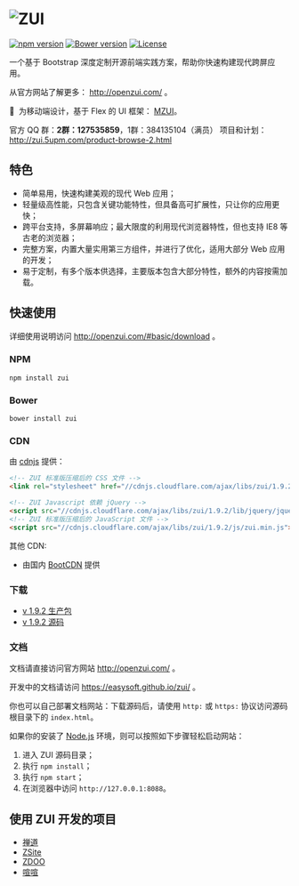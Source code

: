 # ![ZUI](https://raw.githubusercontent.com/easysoft/zui/master/docs/img/zui-logo-48.png)

[![npm version](https://badge.fury.io/js/zui.svg)](https://badge.fury.io/js/zui)
[![Bower version](https://badge.fury.io/bo/zui.svg)](https://badge.fury.io/bo/zui)
[![License](https://img.shields.io/badge/license-MIT-blue.svg)](https://github.com/easysoft/zui/blob/master/LICENSE)

一个基于 Bootstrap 深度定制开源前端实践方案，帮助你快速构建现代跨屏应用。

从官方网站了解更多： http://openzui.com/ 。

💎 &nbsp;为移动端设计，基于 Flex 的 UI 框架： [MZUI](http://openzui.com/m/)。

官方 QQ 群：**2群：127535859**，1群：384135104（满员）
项目和计划：http://zui.5upm.com/product-browse-2.html

## 特色

- 简单易用，快速构建美观的现代 Web 应用；
- 轻量级高性能，只包含关键功能特性，但具备高可扩展性，只让你的应用更快；
- 跨平台支持，多屏幕响应；最大限度的利用现代浏览器特性，但也支持 IE8 等古老的浏览器；
- 完整方案，内置大量实用第三方组件，并进行了优化，适用大部分 Web 应用的开发；
- 易于定制，有多个版本供选择，主要版本包含大部分特性，额外的内容按需加载。

## 快速使用

详细使用说明访问 http://openzui.com/#basic/download 。

### NPM

```
npm install zui
```

### Bower

```
bower install zui
```

### CDN

由 <a href="https://cdnjs.com/libraries/zui" target="_blank">cdnjs</a> 提供：

```html
<!-- ZUI 标准版压缩后的 CSS 文件 -->
<link rel="stylesheet" href="//cdnjs.cloudflare.com/ajax/libs/zui/1.9.2/css/zui.min.css">

<!-- ZUI Javascript 依赖 jQuery -->
<script src="//cdnjs.cloudflare.com/ajax/libs/zui/1.9.2/lib/jquery/jquery.js"></script>
<!-- ZUI 标准版压缩后的 JavaScript 文件 -->
<script src="//cdnjs.cloudflare.com/ajax/libs/zui/1.9.2/js/zui.min.js"></script>
```

其他 CDN:

 - 由国内 <a href="http://www.bootcdn.cn/" target="_blank">BootCDN</a> 提供

### 下载

 - [v 1.9.2 生产包](https://github.com/easysoft/zui/releases/download/v1.9.2/zui-1.9.2-dist.zip)
 - [v 1.9.2 源码](https://github.com/easysoft/zui/archive/v1.9.2.zip)

### 文档

文档请直接访问官方网站 http://openzui.com/ 。

开发中的文档请访问 https://easysoft.github.io/zui/ 。

你也可以自己部署文档网站：下载源码后，请使用 `http:` 或 `https:` 协议访问源码根目录下的 `index.html`。

如果你的安装了 [Node.js](https://nodejs.org/) 环境，则可以按照如下步骤轻松启动网站：

1. 进入 ZUI 源码目录；
2. 执行 `npm install`；
3. 执行 `npm start`；
4. 在浏览器中访问 `http://127.0.0.1:8088`。

## 使用 ZUI 开发的项目

- [禅道](https://zentao.net)
- [ZSite](https://zsite.org)
- [ZDOO](https://zdoo.com)
- [喧喧](https://xuanim.com)
